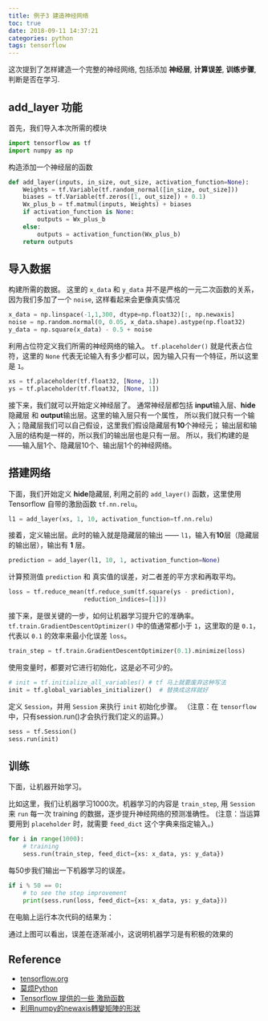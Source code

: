 ```yaml
---
title: 例子3 建造神经网络
toc: true
date: 2018-09-11 14:37:21
categories: python
tags: tensorflow
---
```


这次提到了怎样建造一个完整的神经网络, 包括添加 **神经层**, **计算误差**, **训练步骤**, 判断是否在学习.

<!-- more -->

## add_layer 功能

首先，我们导入本次所需的模块

```python
import tensorflow as tf
import numpy as np
```

构造添加一个神经层的函数

```python
def add_layer(inputs, in_size, out_size, activation_function=None):
    Weights = tf.Variable(tf.random_normal([in_size, out_size]))
    biases = tf.Variable(tf.zeros([1, out_size]) + 0.1)
    Wx_plus_b = tf.matmul(inputs, Weights) + biases
    if activation_function is None:
        outputs = Wx_plus_b
    else:
        outputs = activation_function(Wx_plus_b)
    return outputs
```

## 导入数据

构建所需的数据。 这里的 `x_data` 和 `y_data` 并不是严格的一元二次函数的关系，因为我们多加了一个 `noise`, 这样看起来会更像真实情况

```python
x_data = np.linspace(-1,1,300, dtype=np.float32)[:, np.newaxis]
noise = np.random.normal(0, 0.05, x_data.shape).astype(np.float32)
y_data = np.square(x_data) - 0.5 + noise
```

利用占位符定义我们所需的神经网络的输入。 `tf.placeholder()` 就是代表占位符，这里的 `None` 代表无论输入有多少都可以，因为输入只有一个特征，所以这里是 `1`。

```python
xs = tf.placeholder(tf.float32, [None, 1])
ys = tf.placeholder(tf.float32, [None, 1])
```

接下来，我们就可以开始定义神经层了。 通常神经层都包括 **input**输入层、**hide**隐藏层 和 **output**输出层。这里的输入层只有一个属性， 所以我们就只有一个输入；隐藏层我们可以自己假设，这里我们假设隐藏层有**10**个神经元； 输出层和输入层的结构是一样的，所以我们的输出层也是只有一层。 所以，我们构建的是——输入层1个、隐藏层10个、输出层1个的神经网络。

## 搭建网络

下面，我们开始定义 **hide**隐藏层, 利用之前的 `add_layer()` 函数，这里使用 Tensorflow 自带的激励函数 `tf.nn.relu`。

```python
l1 = add_layer(xs, 1, 10, activation_function=tf.nn.relu)
```

接着，定义输出层。此时的输入就是隐藏层的输出 —— `l1`，输入有**10**层（隐藏层的输出层），输出有 **1** 层。

```python
prediction = add_layer(l1, 10, 1, activation_function=None)
```

计算预测值 `prediction` 和 真实值的误差，对二者差的平方求和再取平均。

```python
loss = tf.reduce_mean(tf.reduce_sum(tf.square(ys - prediction),
                     reduction_indices=[1]))
```

接下来，是很关键的一步，如何让机器学习提升它的准确率。`tf.train.GradientDescentOptimizer()` 中的值通常都小于 `1`，这里取的是 `0.1`，代表以 `0.1` 的效率来最小化误差 `loss`。

```python
train_step = tf.train.GradientDescentOptimizer(0.1).minimize(loss)
```

使用变量时，都要对它进行初始化，这是必不可少的。

```python
# init = tf.initialize_all_variables() # tf 马上就要废弃这种写法
init = tf.global_variables_initializer()  # 替换成这样就好
```

定义 `Session`，并用 `Session` 来执行 `init` 初始化步骤。 （注意：在 `tensorflow` 中，只有session.run()才会执行我们定义的运算。）

```python
sess = tf.Session()
sess.run(init)
```

## 训练

下面，让机器开始学习。

比如这里，我们让机器学习1000次。机器学习的内容是 `train_step`, 用 `Session` 来 `run` 每一次 training 的数据，逐步提升神经网络的预测准确性。 (注意：当运算要用到 `placeholder` 时，就需要 `feed_dict` 这个字典来指定输入。)

```python
for i in range(1000):
    # training
    sess.run(train_step, feed_dict={xs: x_data, ys: y_data})
```

每50步我们输出一下机器学习的误差。

```python
if i % 50 == 0:
    # to see the step improvement
    print(sess.run(loss, feed_dict={xs: x_data, ys: y_data}))
```

在电脑上运行本次代码的结果为：

通过上图可以看出，误差在逐渐减小，这说明机器学习是有积极的效果的

## Reference

- [tensorflow.org][1]
- [莫烦Python][2]
- [Tensorflow 提供的一些 激励函数][5]
- [利用numpy的newaxis轉變矩陣的形狀][6]

[1]: https://www.tensorflow.org/
[2]: https://morvanzhou.github.io/tutorials/machine-learning/tensorflow/
[3]: https://github.com/MorvanZhou/Tensorflow-Tutorial
[4]: /2018/09/07/tensorflow-2-6-A-activation-function/
[5]: https://www.tensorflow.org/api_guides/python/nn
[6]: http://www.ben-do.github.io/2016/09/15/change-shape-of-matrix-by-numpy/

